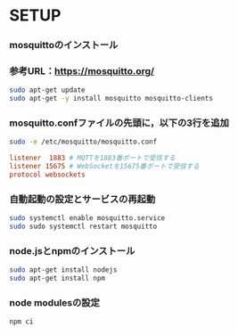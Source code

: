 # SETUP
### mosquittoのインストール
### 参考URL：https://mosquitto.org/
```bash
sudo apt-get update
sudo apt-get -y install mosquitto mosquitto-clients
```

### mosquitto.confファイルの先頭に，以下の3行を追加
```bash
sudo -e /etc/mosquitto/mosquitto.conf
```

```conf
listener  1883 # MQTTを1883番ポートで受信する
listener 15675 # WebSocketを15675番ポートで受信する
protocol websockets
```

### 自動起動の設定とサービスの再起動
```bash
sudo systemctl enable mosquitto.service
sudo sudo systemctl restart mosquitto
```

### node.jsとnpmのインストール
```bash
sudo apt-get install nodejs
sudo apt-get install npm
```

### node modulesの設定
```bash
npm ci
```